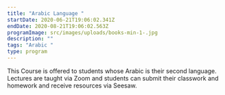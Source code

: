 ```yaml
---
title: "Arabic Language "
startDate: 2020-06-21T19:06:02.341Z
endDate: 2020-08-21T19:06:02.563Z
programImage: src/images/uploads/books-min-1-.jpg
description: ""
tags: "Arabic "
type: program
---
```

This Course is offered to students whose Arabic is their second language. Lectures are taught via Zoom and students can submit their classwork and homework and receive resources via Seesaw. 